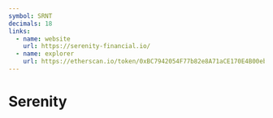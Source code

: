 ```yaml
---
symbol: SRNT
decimals: 18
links:
  - name: website
    url: https://serenity-financial.io/
  - name: explorer
    url: https://etherscan.io/token/0xBC7942054F77b82e8A71aCE170E4B00ebAe67eB6
---
```


# Serenity

